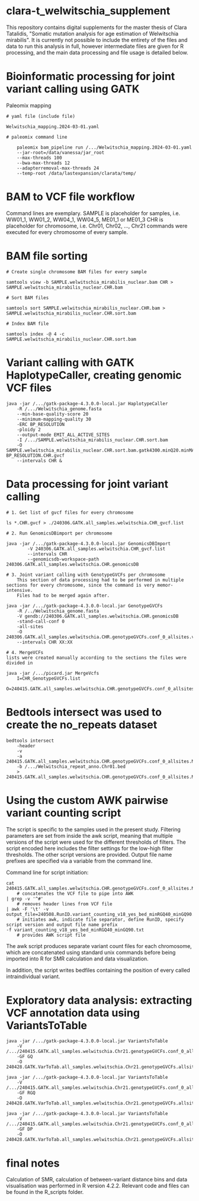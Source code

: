 # clara-t_welwitschia_supplement
This repository contains digital supplements for the master thesis of Clara Tatalidis, "Somatic mutation analysis for age estimation of Welwitschia mirabilis".
It is currently not possible to include the entirety of the files and data to run this analysis in full, however intermediate files are given for R processing, and the main data processing and file usage is detailed below.

# Bioinformatic processing for joint variant calling using GATK

Paleomix mapping

	# yaml file (include file)
	
	Welwitschia_mapping.2024-03-01.yaml	
	
	# paleomix command line
	
		paleomix bam_pipeline run /.../Welwitschia_mapping.2024-03-01.yaml 
		--jar-root=/data/vanessa/jar_root 
		--max-threads 100 
		--bwa-max-threads 12 
		--adapterremoval-max-threads 24
		--temp-root /data/lastexpansion/clarata/temp/

# BAM to VCF file workflow
Command lines are exemplary.
SAMPLE is placeholder for samples, i.e. WW01_1, WW01_2, WW04_1, WW04_5, ME01_1 or ME01_3
CHR is placeholder for chromosome, i.e. Chr01, Chr02, ..., Chr21
commands were executed for every chromosome of every sample.


# BAM file sorting 
	# Create single chromosome BAM files for every sample
	
	samtools view -b SAMPLE.welwitschia_mirabilis_nuclear.bam CHR > SAMPLE.welwitschia_mirabilis_nuclear.CHR.bam
		
	# Sort BAM files
	
	samtools sort SAMPLE.welwitschia_mirabilis_nuclear.CHR.bam > SAMPLE.welwitschia_mirabilis_nuclear.CHR.sort.bam 
	
	# Index BAM file 
	
	samtools index -@ 4 -c SAMPLE.welwitschia_mirabilis_nuclear.CHR.sort.bam 
	
	
# Variant calling with GATK HaplotypeCaller, creating genomic VCF files
	
	java -jar /.../gatk-package-4.3.0.0-local.jar HaplotypeCaller 
		-R /.../Welwitschia_genome.fasta 
		--min-base-quality-score 20 
		--minimum-mapping-quality 30 
		-ERC BP_RESOLUTION 
		-ploidy 2 
		--output-mode EMIT_ALL_ACTIVE_SITES 
		-I /.../SAMPLE.welwitschia_mirabilis_nuclear.CHR.sort.bam 
		-O SAMPLE.welwitschia_mirabilis_nuclear.CHR.sort.bam.gatk4300.minQ20.minMAPQ30.ERC-BP_RESOLUTION.CHR.gvcf 
		--intervals CHR &
		
# Data processing for joint variant calling

	# 1. Get list of gvcf files for every chromosome
	
	ls *.CHR.gvcf > ./240306.GATK.all_samples.welwitschia.CHR_gvcf.list
		
	# 2. Run GenomicsDBimport per chromosome
	
	java -jar /.../gatk-package-4.3.0.0-local.jar GenomicsDBImport 
			-V 240306.GATK.all_samples.welwitschia.CHR_gvcf.list 
			--intervals CHR 
			--genomicsdb-workspace-path 240306.GATK.all_samples.welwitschia.CHR.genomicsDB 
			
	# 3. Joint variant calling with GenotypeGVCFs per chromosome
		This section of data processing had to be performed in multiple sections for every chromosome, since the command is very memor-intensive. 
		Files had to be merged again after.
	
	java -jar /.../gatk-package-4.3.0.0-local.jar GenotypeGVCFs 
		-R /../Welwitschia_genome.fasta
		-V gendb://240306.GATK.all_samples.welwitschia.CHR.genomicsDB 
		-stand-call-conf 0 
		-all-sites 
		-O 240306.GATK.all_samples.welwitschia.CHR.genotypeGVCFs.conf_0_allsites.vcf 
		--intervals CHR XX:XX
		
	# 4. MergeVCFs
	lists were created manually according to the sections the files were divided in
		
	java -jar /.../picard.jar MergeVcfs 
		I=CHR_GenotypeGVCFs.list 
		O=240415.GATK.all_samples.welwitschia.CHR.genotypeGVCFs.conf_0_allsites.MergeVcfs.vcf 
		
# Bedtools intersect was used to create the no_repeats dataset
	
	bedtools intersect 
		-header 
		-v 
		-a 240415.GATK.all_samples.welwitschia.CHR.genotypeGVCFs.conf_0_allsites.MergeVcfs.vcf 
		-b /.../Welwitschia_repeat_anno.Chr01.bed  
		> 240415.GATK.all_samples.welwitschia.CHR.genotypeGVCFs.conf_0_allsites.MergeVcfs.no_repeats.vcf 
		
# Using the custom AWK pairwise variant counting script
The script is specific to the samples used in the present study.
Filtering parameters are set from inside the awk script, meaning that multiple versions of the script were used for the different thresholds of filters.
The script encoded here includes the filter settings for the low-high filter thresholds. The other script versions are provided.
Output file name prefixes are specified via a variable from the command line.
	
	
Command line for script initiation:

	cat 240415.GATK.all_samples.welwitschia.CHR.genotypeGVCFs.conf_0_allsites.MergeVcfs.vcf 
		# concatenates the VCF file to pipe into AWK
	| grep -v '^#' 
		# removes header lines from VCF file
	| awk -F '\t' -v output_file=240508.RunID.variant_counting_v18_yes_bed_minRGQ40_minGQ90.CHR.allsites 
		# initiates awk, indicate file separator, define RunID, specify script version and output file name prefix
	-f variant_counting_v18_yes_bed_minRGQ40_minGQ90.txt 
		# provides AWK script file
	

The awk script produces separate variant count files for each chromosome, which are concatenated using standard unix commands before being imported into R for SMR calculation and data visualization.

In addition, the script writes bedfiles containing the position of every called intraindividual variant.


# Exploratory data analysis: extracting VCF annotation data using VariantsToTable

	java -jar /.../gatk-package-4.3.0.0-local.jar VariantsToTable 
		-V /.../240415.GATK.all_samples.welwitschia.Chr21.genotypeGVCFs.conf_0_allsites.MergeVcfs.vcf 
		-GF GQ 
		-O 240428.GATK.VarToTab.all_samples.welwitschia.Chr21.genotypeGVCFs.allsites.GF_GQ.table 
	
	java -jar /.../gatk-package-4.3.0.0-local.jar VariantsToTable 
		-V /.../240415.GATK.all_samples.welwitschia.Chr21.genotypeGVCFs.conf_0_allsites.MergeVcfs.vcf 
		-GF RGQ 
		-O 240428.GATK.VarToTab.all_samples.welwitschia.Chr21.genotypeGVCFs.allsites.GF_RGQ.table 
	
	java -jar /.../gatk-package-4.3.0.0-local.jar VariantsToTable 
		-V /.../240415.GATK.all_samples.welwitschia.Chr21.genotypeGVCFs.conf_0_allsites.MergeVcfs.vcf 
		-GF DP 
		-O 240428.GATK.VarToTab.all_samples.welwitschia.Chr21.genotypeGVCFs.allsites.GF_DP.table 
	
# final notes
Calculation of SMR, calculation of between-variant distance bins and data visualisation 
was performed in R version 4.2.2. Relevant code and files can be found in the R_scripts folder.
